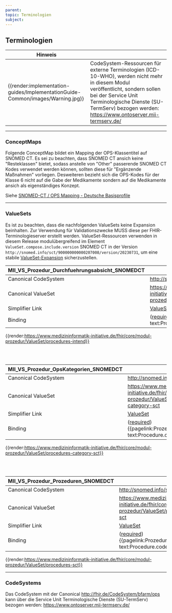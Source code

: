 ```yaml
---
parent: 
topic: Terminologien
subject: 
---
```


## Terminologien

| Hinweis |  |
|---------|---------------------|
| {{render:implementation-guides/ImplementationGuide-Common/images/Warning.jpg}} | CodeSystem-Ressourcen für externe Terminologien (ICD-10-WHO), werden nicht mehr in diesem Modul veröffentlicht, sondern sollen bei der Service Unit Terminologische Dienste (SU-TermServ) bezogen werden: https://www.ontoserver.mii-termserv.de/ |

----

### ConceptMaps

Folgende ConceptMap bildet ein Mapping der OPS-Klassentitel auf SNOMED CT. Es sei zu beachten, dass SNOMED CT ansich keine "Resteklassen" bietet, sodass anstelle von "Other" passerende SNOMED CT Kodes verwendet werden können, sollten diese für "Ergänzende Maßnahmen" vorliegen. Desweiteren bezieht sich die OPS-Kodes für der Klasse 6 nicht auf die Gabe der Medikamente sondern auf die Medikamente ansich als eigenständiges Konzept. 

Siehe [SNOMED-CT / OPS Mapping - Deutsche Basisprofile](https://ig.fhir.de/basisprofile-de/1.5.0/ig-markdown-Terminologie-ConceptMaps.html#ig-markdown-Terminologie-ConceptMaps-SNOMED-CTOPSMapping)

----

### ValueSets

Es ist zu beachten, dass die nachfolgenden ValueSets keine Expansion beinhalten. Zur Verwendung für Validationszwecke MUSS diese per FHIR-Terminologieserver erstellt werden. ValueSet-Ressourcen verwenden in diesem Release modulübergreifend im Element `ValueSet.compose.include.version` SNOMED CT in der Version `http://snomed.info/sct/900000000000207008/version/20230731`, um eine stabile [ValueSet-Expansion](http://hl7.org/fhir/R4/valueset.html#expansion) sicherzustellen.

| MII_VS_Prozedur_Durchfuehrungsabsicht_SNOMEDCT   |   |
|--|--|
|Canonical CodeSystem | http://snomed.info/sct  |
|Canonical ValueSet | https://www.medizininformatik-initiative.de/fhir/core/modul-prozedur/ValueSet/procedures-intend  |
|Simplifier Link| [ValueSet](https://www.medizininformatik-initiative.de/fhir/core/modul-prozedur/ValueSet/procedures-intend&fhirVersion=R4&scope=de.medizininformatikinitiative.kerndatensatz.prozedur@2025.0.0)|
| Binding | ([required](http://hl7.org/fhir/terminologies.html#required)) {{pagelink:ProzedurProcedure, text:Procedure.extension:Durchfuehrungsabsicht.value}}|

{{render:https://www.medizininformatik-initiative.de/fhir/core/modul-prozedur/ValueSet/procedures-intend}}

<br><br>

| MII_VS_Prozedur_OpsKategorien_SNOMEDCT   |   |
|--|--|
|Canonical CodeSystem | http://snomed.info/sct  |
|Canonical ValueSet | https://www.medizininformatik-initiative.de/fhir/core/modul-prozedur/ValueSet/procedures-category-sct  |
|Simplifier Link| [ValueSet](https://www.medizininformatik-initiative.de/fhir/core/modul-prozedur/ValueSet/procedures-category-sct&fhirVersion=R4&scope=de.medizininformatikinitiative.kerndatensatz.prozedur@2025.0.0) |
| Binding | ([required](http://hl7.org/fhir/terminologies.html#required)) {{pagelink:ProzedurProcedure, text:Procedure.category}}|

{{render:https://www.medizininformatik-initiative.de/fhir/core/modul-prozedur/ValueSet/procedures-category-sct}}

<br><br>

| MII_VS_Prozedur_Prozeduren_SNOMEDCT   |   |
|--|--|
|Canonical CodeSystem | http://snomed.info/sct  |
|Canonical ValueSet | https://www.medizininformatik-initiative.de/fhir/core/modul-prozedur/ValueSet/procedures-sct  |
|Simplifier Link| [ValueSet](https://www.medizininformatik-initiative.de/fhir/core/modul-prozedur/ValueSet/procedures-sct&fhirVersion=R4&scope=de.medizininformatikinitiative.kerndatensatz.prozedur@2025.0.0)|
| Binding | ([required](http://hl7.org/fhir/terminologies.html#required)) {{pagelink:ProzedurProcedure, text:Procedure.code}}|

{{render:https://www.medizininformatik-initiative.de/fhir/core/modul-prozedur/ValueSet/procedures-sct}}

----

### CodeSystems

Das CodeSystem mit der Canonical http://fhir.de/CodeSystem/bfarm/ops kann über die Service Unit Terminologische Dienste (SU-TermServ) bezogen werden: https://www.ontoserver.mii-termserv.de/
